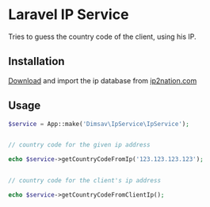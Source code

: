 Laravel IP Service
====================

Tries to guess the country code of the client, using his IP.

## Installation


[Download](http://ip2nation.com/ip2nation/Download) and import the ip database from [ip2nation.com](http://ip2nation.com/)

## Usage

```php
$service = App::make('Dimsav\IpService\IpService');


// country code for the given ip address

echo $service->getCountryCodeFromIp('123.123.123.123');


// country code for the client's ip address

echo $service->getCountryCodeFromClientIp(); 
```
